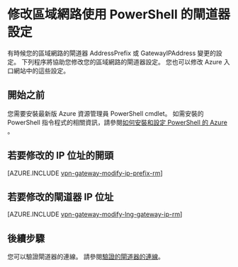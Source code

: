 <properties
   pageTitle="修改區域網路閘道器 IP 位址首碼和閘道器 IP |Microsoft Azure"
   description="本文會引導您完成變更您的區域網路閘道器的 IP 位址首碼"
   services="vpn-gateway"
   documentationCenter="na"
   authors="cherylmc"
   manager="carmonm"
   editor=""
   tags="azure-resource-manager"/>

<tags
   ms.service="vpn-gateway"
   ms.devlang="na"
   ms.topic="article"
   ms.tgt_pltfrm="na"
   ms.workload="infrastructure-services"
   ms.date="08/08/2016"
   ms.author="cherylmc"/>

# <a name="modify-local-network-gateway-settings-using-powershell"></a>修改區域網路使用 PowerShell 的閘道器設定

有時候您的區域網路的閘道器 AddressPrefix 或 GatewayIPAddress 變更的設定。 下列程序將協助您修改您的區域網路的閘道器設定。 您也可以修改 Azure 入口網站中的這些設定。

## <a name="before-you-begin"></a>開始之前
    
您需要安裝最新版 Azure 資源管理員 PowerShell cmdlet。 如需安裝的 PowerShell 指令程式的相關資訊，請參閱[如何安裝和設定 PowerShell 的 Azure](../powershell-install-configure.md) 。

## <a name="to-modify-ip-address-prefixes"></a>若要修改的 IP 位址的開頭

[AZURE.INCLUDE [vpn-gateway-modify-ip-prefix-rm](../../includes/vpn-gateway-modify-ip-prefix-rm-include.md)]

## <a name="to-modify-the-gateway-ip-address"></a>若要修改的閘道器 IP 位址

[AZURE.INCLUDE [vpn-gateway-modify-lng-gateway-ip-rm](../../includes/vpn-gateway-modify-lng-gateway-ip-rm-include.md)]

## <a name="next-steps"></a>後續步驟

您可以驗證閘道器的連線。 請參閱[驗證的閘道器的連線](vpn-gateway-verify-connection-resource-manager.md)。

